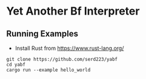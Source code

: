 # Yet Another Bf Interpreter


## Running Examples

- Install Rust from https://www.rust-lang.org/
```
git clone https://github.com/serd223/yabf
cd yabf
cargo run --example hello_world
```
